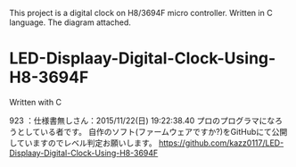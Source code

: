 This project is a digital clock on H8/3694F micro controller. Written in C language. The diagram attached.




# LED-Displaay-Digital-Clock-Using-H8-3694F
Written with C

923 ：仕様書無しさん：2015/11/22(日) 19:22:38.40
    プロのプログラマになろうとしている者です。
    自作のソフト(ファームウェアですか?)をGitHubにて公開
    していますのでレベル判定お願いします。
    https://github.com/kazz0117/LED-Displaay-Digital-Clock-Using-H8-3694F
    
